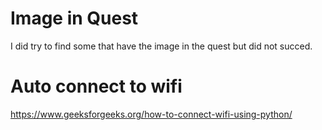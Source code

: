 # Image in Quest

I did try to find some that have the image in the quest but did not succed.


# Auto connect to wifi
https://www.geeksforgeeks.org/how-to-connect-wifi-using-python/
